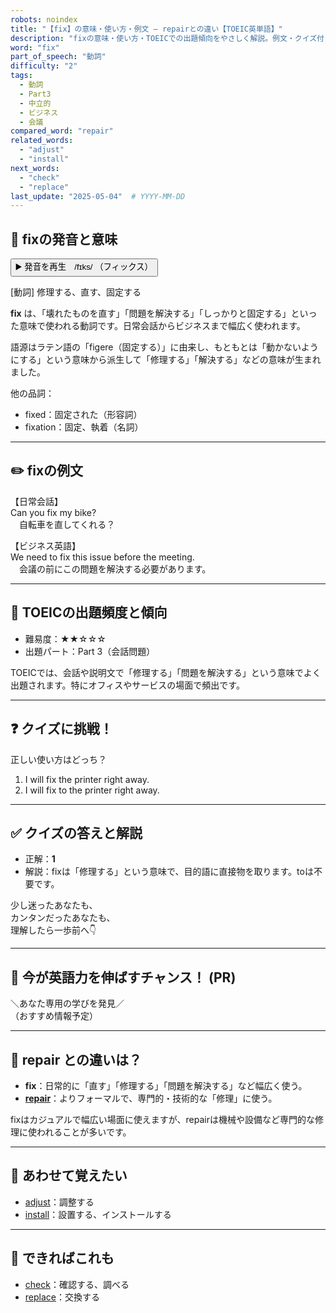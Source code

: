 ```yaml
---
robots: noindex
title: "【fix】の意味・使い方・例文 ― repairとの違い【TOEIC英単語】"
description: "fixの意味・使い方・TOEICでの出題傾向をやさしく解説。例文・クイズ付きでrepairとの違いもわかりやすく学べます。"
word: "fix"
part_of_speech: "動詞"
difficulty: "2"
tags:
  - 動詞
  - Part3
  - 中立的
  - ビジネス
  - 会議
compared_word: "repair"
related_words:
  - "adjust"
  - "install"
next_words:
  - "check"
  - "replace"
last_update: "2025-05-04"  # YYYY-MM-DD
---
```


## 🔰 fixの発音と意味

<button class="play-audio" onclick="playTTS('fix')">
  <span class="play-audio-main">
    ▶️ 発音を再生　/fɪks/
  </span>
  <span class="play-audio-sub">
    （フィックス）
  </span>
</button>

[動詞] 修理する、直す、固定する

**fix** は、「壊れたものを直す」「問題を解決する」「しっかりと固定する」といった意味で使われる動詞です。日常会話からビジネスまで幅広く使われます。

語源はラテン語の「figere（固定する）」に由来し、もともとは「動かないようにする」という意味から派生して「修理する」「解決する」などの意味が生まれました。

他の品詞：  
- fixed：固定された（形容詞）
- fixation：固定、執着（名詞）

---

## ✏️ fixの例文

【日常会話】  
Can you fix my bike?  
　自転車を直してくれる？

【ビジネス英語】  
We need to fix this issue before the meeting.  
　会議の前にこの問題を解決する必要があります。

---

## 🎯 TOEICの出題頻度と傾向

- 難易度：★★☆☆☆
- 出題パート：Part 3（会話問題）

TOEICでは、会話や説明文で「修理する」「問題を解決する」という意味でよく出題されます。特にオフィスやサービスの場面で頻出です。

---

## ❓ クイズに挑戦！

正しい使い方はどっち？

1. I will fix the printer right away.  
2. I will fix to the printer right away.

---

## ✅ クイズの答えと解説

- 正解：**1**
- 解説：fixは「修理する」という意味で、目的語に直接物を取ります。toは不要です。

少し迷ったあなたも、  
カンタンだったあなたも、  
理解したら一歩前へ👇️

---

## 🚀 今が英語力を伸ばすチャンス！ (PR)

<div class="info-center">
＼あなた専用の学びを発見／<br>  
（おすすめ情報予定）
</div>

---

## 🤔  repair との違いは？

- **fix**：日常的に「直す」「修理する」「問題を解決する」など幅広く使う。
- **[repair](/repair)**：よりフォーマルで、専門的・技術的な「修理」に使う。

fixはカジュアルで幅広い場面に使えますが、repairは機械や設備など専門的な修理に使われることが多いです。

---

## 🧩 あわせて覚えたい

- [adjust](/adjust)：調整する
- [install](/install)：設置する、インストールする

---

## 📖 できればこれも

- [check](/check)：確認する、調べる
- [replace](/replace)：交換する

<!-- cvid: aid40_bid22 -->
